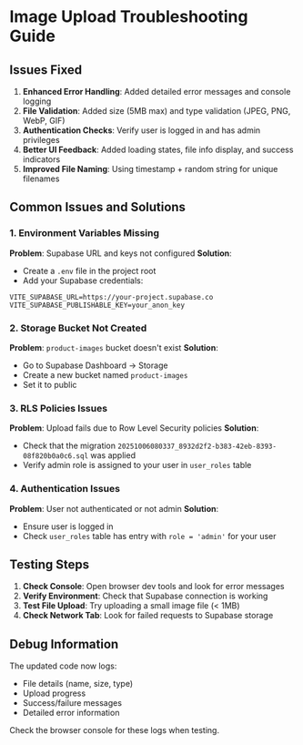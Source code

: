 # Image Upload Troubleshooting Guide

## Issues Fixed

1. **Enhanced Error Handling**: Added detailed error messages and console logging
2. **File Validation**: Added size (5MB max) and type validation (JPEG, PNG, WebP, GIF)
3. **Authentication Checks**: Verify user is logged in and has admin privileges
4. **Better UI Feedback**: Added loading states, file info display, and success indicators
5. **Improved File Naming**: Using timestamp + random string for unique filenames

## Common Issues and Solutions

### 1. Environment Variables Missing
**Problem**: Supabase URL and keys not configured
**Solution**: 
- Create a `.env` file in the project root
- Add your Supabase credentials:
```
VITE_SUPABASE_URL=https://your-project.supabase.co
VITE_SUPABASE_PUBLISHABLE_KEY=your_anon_key
```

### 2. Storage Bucket Not Created
**Problem**: `product-images` bucket doesn't exist
**Solution**: 
- Go to Supabase Dashboard → Storage
- Create a new bucket named `product-images`
- Set it to public

### 3. RLS Policies Issues
**Problem**: Upload fails due to Row Level Security policies
**Solution**: 
- Check that the migration `20251006080337_8932d2f2-b383-42eb-8393-08f820b0a0c6.sql` was applied
- Verify admin role is assigned to your user in `user_roles` table

### 4. Authentication Issues
**Problem**: User not authenticated or not admin
**Solution**:
- Ensure user is logged in
- Check `user_roles` table has entry with `role = 'admin'` for your user

## Testing Steps

1. **Check Console**: Open browser dev tools and look for error messages
2. **Verify Environment**: Check that Supabase connection is working
3. **Test File Upload**: Try uploading a small image file (< 1MB)
4. **Check Network Tab**: Look for failed requests to Supabase storage

## Debug Information

The updated code now logs:
- File details (name, size, type)
- Upload progress
- Success/failure messages
- Detailed error information

Check the browser console for these logs when testing.
